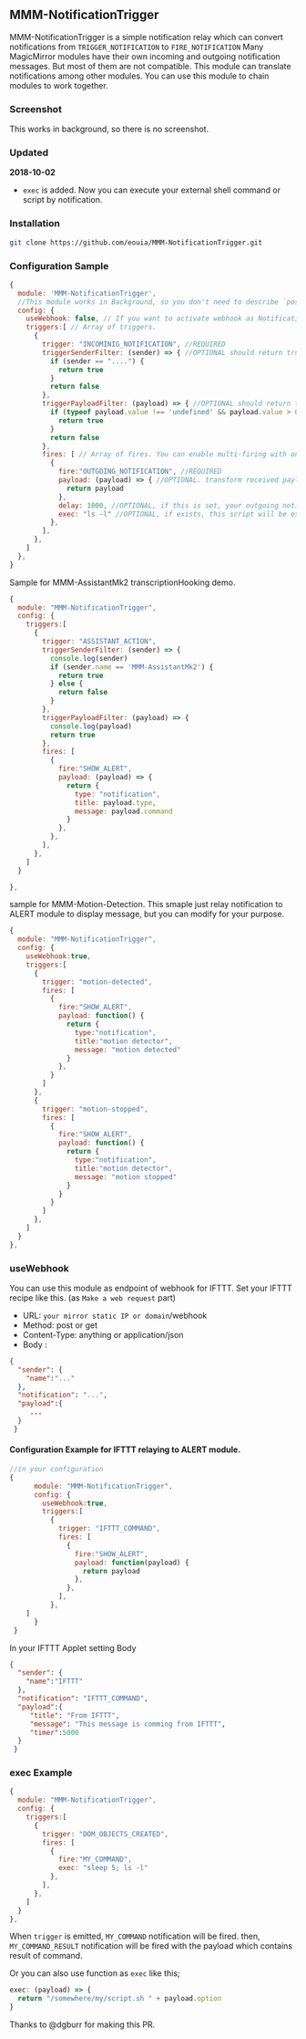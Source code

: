 ## MMM-NotificationTrigger
MMM-NotificationTrigger is a simple notification relay which can convert notifications from `TRIGGER_NOTIFICATION` to `FIRE_NOTIFICATION`
Many MagicMirror modules have their own incoming and outgoing notification messages. But most of them are not compatible. This module can translate notifications among other modules.
You can use this module to chain modules to work together.

### Screenshot
This works in background, so there is no screenshot.

### Updated
**2018-10-02**
- `exec` is added. Now you can execute your external shell command or script by notification.


### Installation

```sh
git clone https://github.com/eouia/MMM-NotificationTrigger.git
```

### Configuration Sample
```javascript
{
  module: 'MMM-NotificationTrigger',
  //This module works in Background, so you don't need to describe `position`.
  config: {
    useWebhook: false, // If you want to activate webhook as Notification emitter, set true. (eg. IFTTT)
    triggers:[ // Array of triggers.
      {
        trigger: "INCOMINIG_NOTIFICATION", //REQUIRED
        triggerSenderFilter: (sender) => { //OPTIONAL should return true or false
          if (sender == "....") {
            return true
          }
          return false
        },
        triggerPayloadFilter: (payload) => { //OPTIONAL should return true or false
          if (typeof payload.value !== 'undefined' && payload.value > 0) {
            return true
          }
          return false
        },
        fires: [ // Array of fires. You can enable multi-firing with one trigger.
          {
            fire:"OUTGOING_NOTIFICATION", //REQUIRED
            payload: (payload) => { //OPTIONAL. transform received payload to what your target module wants.
              return payload
            },
            delay: 1000, //OPTIONAL, if this is set, your outgoing notification will be fired after delay.
            exec: "ls -l" //OPTIONAL, if exists, this script will be executed, and the result will be returned with "OUTGOING_NOTIFICATION_RESULT" and payload.  Can also be specified as a function which accepts the payload as an argument and returns the command to execute.
          },
        ],
      },
    ]
  },
}

```

Sample for MMM-AssistantMk2 transcriptionHooking demo.
```javascript
{
  module: "MMM-NotificationTrigger",
  config: {
    triggers:[
      {
        trigger: "ASSISTANT_ACTION",
        triggerSenderFilter: (sender) => {
          console.log(sender)
          if (sender.name == 'MMM-AssistantMk2') {
            return true
          } else {
            return false
          }
        },
        triggerPayloadFilter: (payload) => {
          console.log(payload)
          return true
        },
        fires: [
          {
            fire:"SHOW_ALERT",
            payload: (payload) => {
              return {
                type: "notification",
                title: payload.type,
                message: payload.command
              }
            },
          },
        ],
      },
    ]
  }

},
```

sample for MMM-Motion-Detection. This smaple just relay notification to ALERT module to display message, but you can modify for your purpose.
```javascript
{
  module: "MMM-NotificationTrigger",
  config: {
    useWebhook:true,
    triggers:[
      {
        trigger: "motion-detected",
        fires: [
          {
            fire:"SHOW_ALERT",
            payload: function() {
              return {
                type:"notification",
                title:"motion detector",
                message: "motion detected"
              }
            },
          }
        ]
      },
      {
        trigger: "motion-stopped",
        fires: [
          {
            fire:"SHOW_ALERT",
            payload: function() {
              return {
                type:"notification",
                title:"motion detector",
                message: "motion stopped"
              }
            }
          }
        ]
      },
    ]
  }
},
```

### useWebhook
You can use this module as endpoint of webhook for IFTTT.
Set your IFTTT recipe like this. (as `Make a web request` part)
- URL: `your mirror static IP or domain`/webhook
- Method: post or get
- Content-Type: anything or application/json
- Body :
```json
{
  "sender": {
    "name":"..."
  },
  "notification": "...",
  "payload":{
     ...
  }
 }
```
#### Configuration Example for IFTTT relaying to ALERT module.
```javascript
//in your configuration
{
      module: "MMM-NotificationTrigger",
      config: {
        useWebhook:true,
        triggers:[
          {
            trigger: "IFTTT_COMMAND",
            fires: [
              {
                fire:"SHOW_ALERT",
                payload: function(payload) {
                  return payload
                },
              },
            ],
          },
	]
      }
 }
```
In your IFTTT Applet setting Body
```json
{
  "sender": {
    "name":"IFTTT"
  },
  "notification": "IFTTT_COMMAND",
  "payload":{
     "title": "From IFTTT",
     "message": "This message is comming from IFTTT",
     "timer":5000
  }
 }
```

### exec Example
```javascript
{
  module: "MMM-NotificationTrigger",
  config: {
    triggers:[
      {
        trigger: "DOM_OBJECTS_CREATED",
        fires: [
          {
            fire:"MY_COMMAND",
            exec: "sleep 5; ls -l"
          },
        ],
      },
    ]
  }
},
```
When `trigger` is emitted, `MY_COMMAND` notification will be fired. then, `MY_COMMAND_RESULT` notification will be fired with the payload which contains result of command. 

Or you can also use function as `exec` like this;
```js
exec: (payload) => {
  return "/somewhere/my/script.sh " + payload.option
}
```
Thanks to @dgburr for making this PR.
